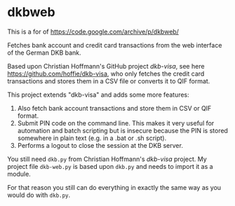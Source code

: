 # dkbweb
This is a for of https://code.google.com/archive/p/dkbweb/

Fetches bank account and credit card transactions from the web interface of the German DKB bank.

Based upon Christian Hoffmann's GitHub project *dkb-visa*, see here
https://github.com/hoffie/dkb-visa, who only fetches the credit card transactions and stores them in
a CSV file or converts it to QIF format.

This project extends "dkb-visa" and adds some more features:

1. Also fetch bank account transactions and store them in CSV or QIF format.
2. Submit PIN code on the command line. This makes it very useful for automation and batch scripting
   but is insecure because the PIN is stored somewhere in plain text (e.g. in a .bat or .sh script).
3. Performs a logout to close the session at the DKB server.

You still need `dkb.py` from Christian Hoffmann's *dkb-visa* project. My project file `dkb-web.py`
is based upon `dkb.py` and needs to import it as a module.

For that reason you still can do everything in exactly the same way as you would do with `dkb.py`.
